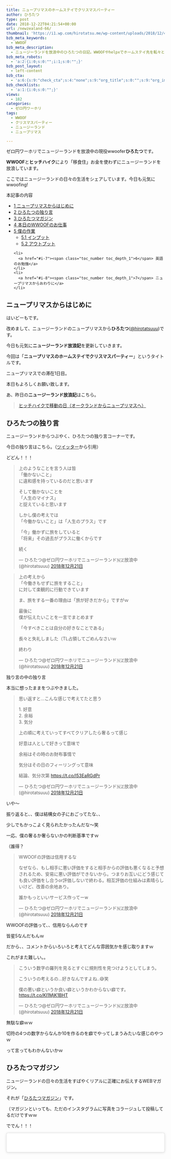 ```yaml
---
title: ニュープリマスのホームステイでクリスマスパーティー
author: ひろたつ
type: post
date: 2018-12-22T04:21:54+00:00
url: /newzealand-66/
thumbnail: 'https://i1.wp.com/hirotatsu.me/wp-content/uploads/2018/12/436f6f6ebd54f634f0f0468fd9958892.png?fit=304%2C171&ssl=1'
bzb_meta_keywords:
  - WWOOF
bzb_meta_description:
  - ニュージーランドを放浪中のひろたつの日記。WWOOFやhelpxでホームステイ先を転々とし、ヒッチハイクで移動する。今日も元気にwwoofing！
bzb_meta_robots:
  - 'a:2:{i:0;s:0:"";i:1;s:0:"";}'
bzb_post_layout:
  - left-content
bzb_cta:
  - 'a:6:{s:9:"check_cta";s:4:"none";s:9:"org_title";s:0:"";s:9:"org_image";s:0:"";s:11:"org_content";s:0:"";s:15:"org_button_text";s:0:"";s:14:"org_button_url";s:0:"";}'
bzb_checklists:
  - 'a:1:{i:0;s:0:"";}'
views:
  - 182
categories:
  - ゼロ円ワーホリ
tags:
  - WWOOF
  - クリスマスパーティー
  - ニュージーランド
  - ニュープリマス

---
```

ゼロ円ワーホリでニュージーランドを放浪中の現役wwoofer**ひろたつ**です。
  
**WWOOF**と**ヒッチハイク**により「移食住」お金を使わずにニュージーランドを放浪しています。
  
ここではニュージーランドの日々の生活をシェアしています。今日も元気にwwoofing!

<!--more-->

<div id="toc_container" class="toc_transparent no_bullets">
  <p class="toc_title">
    本記事の内容
  </p>
  
  <ul class="toc_list">
    <li>
      <a href="#i"><span class="toc_number toc_depth_1">1</span> ニュープリマスからはじめに</a>
    </li>
    <li>
      <a href="#i-2"><span class="toc_number toc_depth_1">2</span> ひろたつの独り言</a>
    </li>
    <li>
      <a href="#i-3"><span class="toc_number toc_depth_1">3</span> ひろたつマガジン</a>
    </li>
    <li>
      <a href="#WWOOF"><span class="toc_number toc_depth_1">4</span> 本日のWWOOFのお仕事</a>
    </li>
    <li>
      <a href="#i-4"><span class="toc_number toc_depth_1">5</span> 僕の作業</a><ul>
        <li>
          <a href="#i-5"><span class="toc_number toc_depth_2">5.1</span> インプット</a>
        </li>
        <li>
          <a href="#i-6"><span class="toc_number toc_depth_2">5.2</span> アウトプット</a>
        </li>
      </ul>
    </li>
    
    <li>
      <a href="#i-7"><span class="toc_number toc_depth_1">6</span> 英語のお勉強</a>
    </li>
    <li>
      <a href="#i-8"><span class="toc_number toc_depth_1">7</span> ニュープリマスからおわりに</a>
    </li>
  </ul>
</div>

## <span id="i">ニュープリマスからはじめに</span>

はいどーもです。
  
改めまして、ニュージーランドのニュープリマスから**ひろたつ**</a>(<a href="https://twitter.com/hirotatsuuu" rel="noopener" target="_blank">@hirotatsuuu</a>)です。
  
今日も元気に**ニュージーランド放浪記**を更新していきます。

今回は「**ニュープリマスのホームステイでクリスマスパーティー**」というタイトルです。

ニュープリマスでの滞在1日目。

本日もよろしくお願い致します。

あ、昨日の**ニュージーランド放浪記**はこちら。

<blockquote class="wp-embedded-content" data-secret="S2JvuPVzOU">
  <p>
    <a href="https://hirotatsu.me/newzealand-65/">ヒッチハイクで移動の日（オークランドからニュープリマスへ）</a>
  </p>
</blockquote>

<iframe class="wp-embedded-content" sandbox="allow-scripts" security="restricted" style="position: absolute; clip: rect(1px, 1px, 1px, 1px);" src="https://hirotatsu.me/newzealand-65/embed/#?secret=S2JvuPVzOU" data-secret="S2JvuPVzOU" width="500" height="282" title="&#8220;ヒッチハイクで移動の日（オークランドからニュープリマスへ）&#8221; &#8212; 世界のひろたつから" frameborder="0" marginwidth="0" marginheight="0" scrolling="no"></iframe>

## <span id="i-2">ひろたつの独り言</span>

ニュージーランドからつぶやく、ひろたつの独り言コーナーです。

今日の独り言はこちら。（<a href="https://twitter.com/hirotatsuuu" rel="noopener" target="_blank">ツイッター</a>から引用）

どどん！！！

<blockquote class="twitter-tweet" data-lang="ja">
  <p lang="ja" dir="ltr">
    上のようなことを言う人は皆<br />「働かないこと」<br />に違和感を持っているのだと思います
  </p>
  
  <p>
    そして働かないことを<br />「人生のマイナス」<br />と捉えていると思います
  </p>
  
  <p>
    しかし僕の考えでは<br />「今働かないこと」は「人生のプラス」です
  </p>
  
  <p>
    「今」働かずに旅をしていると<br />「将来」その過去がプラスに働くからです
  </p>
  
  <p>
    続く
  </p>
  
  <p>
    &mdash; ひろたつ@ゼロ円ワーホリでニュージーランド🇳🇿放浪中 (@hirotatsuuu) <a href="https://twitter.com/hirotatsuuu/status/1076052279428472833?ref_src=twsrc%5Etfw">2018年12月21日</a>
  </p>
</blockquote>



<blockquote class="twitter-tweet" data-lang="ja">
  <p lang="ja" dir="ltr">
    上の考えから<br />「今働きもせずに旅をすること」<br />に対して楽観的に行動できています
  </p>
  
  <p>
    ま、旅をする一番の理由は「旅が好きだから」ですがｗ
  </p>
  
  <p>
    最後に<br />僕が伝えたいことを一言でまとめます
  </p>
  
  <p>
    「今すべきことは自分の好きなことである」
  </p>
  
  <p>
    長々と失礼しました（TL占領してごめんなさいｗ
  </p>
  
  <p>
    終わり
  </p>
  
  <p>
    &mdash; ひろたつ@ゼロ円ワーホリでニュージーランド🇳🇿放浪中 (@hirotatsuuu) <a href="https://twitter.com/hirotatsuuu/status/1076052694610001920?ref_src=twsrc%5Etfw">2018年12月21日</a>
  </p>
</blockquote>



独り言の中の独り言

本当に想ったままをつぶやきました。

<blockquote class="twitter-tweet" data-lang="ja">
  <p lang="ja" dir="ltr">
    思い返すと&#8230;こんな感じで考えてたと思う
  </p>
  
  <p>
    1. 好意<br />2. 余裕<br />3. 気分
  </p>
  
  <p>
    上の順に考えていってすべてクリアしたら奢るって感じ
  </p>
  
  <p>
    好意は人として好きって意味で
  </p>
  
  <p>
    余裕はその時のお財布事情で
  </p>
  
  <p>
    気分はその日のフィーリングって意味
  </p>
  
  <p>
    結論、気分次第 <a href="https://t.co/l53EaRGdPr">https://t.co/l53EaRGdPr</a>
  </p>
  
  <p>
    &mdash; ひろたつ@ゼロ円ワーホリでニュージーランド🇳🇿放浪中 (@hirotatsuuu) <a href="https://twitter.com/hirotatsuuu/status/1076023490753380352?ref_src=twsrc%5Etfw">2018年12月21日</a>
  </p>
</blockquote>



いや〜
  
振り返ると、、僕は結構女の子におごってたな、、
  
少しでもかっこよく見られたかったんだな〜笑
  
一応、僕の奢るか奢らないかの判断基準ですｗ
  
（誰得？

<blockquote class="twitter-tweet" data-lang="ja">
  <p lang="ja" dir="ltr">
    WWOOFの評価は信用するな
  </p>
  
  <p>
    なぜなら、もし相手に悪い評価をすると相手からの評価も悪くなると予想されるため、安易に悪い評価ができないから。つまりお互いにどう感じても良い評価をし合うor評価しないで終わる。相互評価の仕組みは素晴らしいけど、改善の余地あり。
  </p>
  
  <p>
    誰かもっといいサービス作ってーw
  </p>
  
  <p>
    &mdash; ひろたつ@ゼロ円ワーホリでニュージーランド🇳🇿放浪中 (@hirotatsuuu) <a href="https://twitter.com/hirotatsuuu/status/1076068135722078210?ref_src=twsrc%5Etfw">2018年12月21日</a>
  </p>
</blockquote>



WWOOFの評価って、、信用ならんのです
  
皆星5なんだもんｗ

だから、、コメントからいろいろと考えてどんな雰囲気かを感じ取りますｗ
  
これがまた難しい。。

<blockquote class="twitter-tweet" data-lang="ja">
  <p lang="ja" dir="ltr">
    こういう数字の羅列を見るとすぐに規則性を見つけようとしてしまう。
  </p>
  
  <p>
    こういうの考えるの&#8230;好きなんですよね..😅笑
  </p>
  
  <p>
    僕の悪い癖というか良い癖というかわからない癖です。 <a href="https://t.co/KI1MjK1BHT">https://t.co/KI1MjK1BHT</a>
  </p>
  
  <p>
    &mdash; ひろたつ@ゼロ円ワーホリでニュージーランド🇳🇿放浪中 (@hirotatsuuu) <a href="https://twitter.com/hirotatsuuu/status/1076091028300455936?ref_src=twsrc%5Etfw">2018年12月21日</a>
  </p>
</blockquote>



無駄な癖ｗｗ
  
切符の4つの数字からなんか10を作るのを癖でやってしまうみたいな感じのやつｗ
  
って言ってもわかんないかｗ

## <span id="i-3">ひろたつマガジン</span>

ニュージーランドの日々の生活をすばやくリアルに正確にお伝えするWEBマガジン。
  
それが「<a href="https://www.instagram.com/hirotatsu_mag" rel="noopener" target="_blank">ひろたつマガジン</a>」です。
  
（マガジンといっても、ただのインスタグラムに写真をコラージュして投稿してるだけですｗｗ

ででん！！！

<blockquote class="instagram-media" data-instgrm-permalink="https://www.instagram.com/p/BrrMqpHgO4C/?utm_source=ig_embed&utm_medium=loading" data-instgrm-version="12" style=" background:#FFF; border:0; border-radius:3px; box-shadow:0 0 1px 0 rgba(0,0,0,0.5),0 1px 10px 0 rgba(0,0,0,0.15); margin: 1px; max-width:540px; min-width:326px; padding:0; width:99.375%; width:-webkit-calc(100% - 2px); width:calc(100% - 2px);">
  <div style="padding:16px;">
    <a href="https://www.instagram.com/p/BrrMqpHgO4C/?utm_source=ig_embed&utm_medium=loading" style=" background:#FFFFFF; line-height:0; padding:0 0; text-align:center; text-decoration:none; width:100%;" target="_blank"> </p> 
    
    <div style=" display: flex; flex-direction: row; align-items: center;">
      <div style="background-color: #F4F4F4; border-radius: 50%; flex-grow: 0; height: 40px; margin-right: 14px; width: 40px;">
      </div>
      
      <div style="display: flex; flex-direction: column; flex-grow: 1; justify-content: center;">
        <div style=" background-color: #F4F4F4; border-radius: 4px; flex-grow: 0; height: 14px; margin-bottom: 6px; width: 100px;">
        </div>
        
        <div style=" background-color: #F4F4F4; border-radius: 4px; flex-grow: 0; height: 14px; width: 60px;">
        </div>
      </div>
    </div>
    
    <div style="padding: 19% 0;">
    </div>
    
    <div style="display:block; height:50px; margin:0 auto 12px; width:50px;">
      <svg width="50px" height="50px" viewBox="0 0 60 60" version="1.1" xmlns="https://www.w3.org/2000/svg" xmlns:xlink="https://www.w3.org/1999/xlink"><g stroke="none" stroke-width="1" fill="none" fill-rule="evenodd"><g transform="translate(-511.000000, -20.000000)" fill="#000000"><g><path d="M556.869,30.41 C554.814,30.41 553.148,32.076 553.148,34.131 C553.148,36.186 554.814,37.852 556.869,37.852 C558.924,37.852 560.59,36.186 560.59,34.131 C560.59,32.076 558.924,30.41 556.869,30.41 M541,60.657 C535.114,60.657 530.342,55.887 530.342,50 C530.342,44.114 535.114,39.342 541,39.342 C546.887,39.342 551.658,44.114 551.658,50 C551.658,55.887 546.887,60.657 541,60.657 M541,33.886 C532.1,33.886 524.886,41.1 524.886,50 C524.886,58.899 532.1,66.113 541,66.113 C549.9,66.113 557.115,58.899 557.115,50 C557.115,41.1 549.9,33.886 541,33.886 M565.378,62.101 C565.244,65.022 564.756,66.606 564.346,67.663 C563.803,69.06 563.154,70.057 562.106,71.106 C561.058,72.155 560.06,72.803 558.662,73.347 C557.607,73.757 556.021,74.244 553.102,74.378 C549.944,74.521 548.997,74.552 541,74.552 C533.003,74.552 532.056,74.521 528.898,74.378 C525.979,74.244 524.393,73.757 523.338,73.347 C521.94,72.803 520.942,72.155 519.894,71.106 C518.846,70.057 518.197,69.06 517.654,67.663 C517.244,66.606 516.755,65.022 516.623,62.101 C516.479,58.943 516.448,57.996 516.448,50 C516.448,42.003 516.479,41.056 516.623,37.899 C516.755,34.978 517.244,33.391 517.654,32.338 C518.197,30.938 518.846,29.942 519.894,28.894 C520.942,27.846 521.94,27.196 523.338,26.654 C524.393,26.244 525.979,25.756 528.898,25.623 C532.057,25.479 533.004,25.448 541,25.448 C548.997,25.448 549.943,25.479 553.102,25.623 C556.021,25.756 557.607,26.244 558.662,26.654 C560.06,27.196 561.058,27.846 562.106,28.894 C563.154,29.942 563.803,30.938 564.346,32.338 C564.756,33.391 565.244,34.978 565.378,37.899 C565.522,41.056 565.552,42.003 565.552,50 C565.552,57.996 565.522,58.943 565.378,62.101 M570.82,37.631 C570.674,34.438 570.167,32.258 569.425,30.349 C568.659,28.377 567.633,26.702 565.965,25.035 C564.297,23.368 562.623,22.342 560.652,21.575 C558.743,20.834 556.562,20.326 553.369,20.18 C550.169,20.033 549.148,20 541,20 C532.853,20 531.831,20.033 528.631,20.18 C525.438,20.326 523.257,20.834 521.349,21.575 C519.376,22.342 517.703,23.368 516.035,25.035 C514.368,26.702 513.342,28.377 512.574,30.349 C511.834,32.258 511.326,34.438 511.181,37.631 C511.035,40.831 511,41.851 511,50 C511,58.147 511.035,59.17 511.181,62.369 C511.326,65.562 511.834,67.743 512.574,69.651 C513.342,71.625 514.368,73.296 516.035,74.965 C517.703,76.634 519.376,77.658 521.349,78.425 C523.257,79.167 525.438,79.673 528.631,79.82 C531.831,79.965 532.853,80.001 541,80.001 C549.148,80.001 550.169,79.965 553.369,79.82 C556.562,79.673 558.743,79.167 560.652,78.425 C562.623,77.658 564.297,76.634 565.965,74.965 C567.633,73.296 568.659,71.625 569.425,69.651 C570.167,67.743 570.674,65.562 570.82,62.369 C570.966,59.17 571,58.147 571,50 C571,41.851 570.966,40.831 570.82,37.631"></path></g></g></g></svg>
    </div>
    
    <div style="padding-top: 8px;">
      <div style=" color:#3897f0; font-family:Arial,sans-serif; font-size:14px; font-style:normal; font-weight:550; line-height:18px;">
        View this post on Instagram
      </div>
    </div>
    
    <div style="padding: 12.5% 0;">
    </div>
    
    <div style="display: flex; flex-direction: row; margin-bottom: 14px; align-items: center;">
      <div>
        <div style="background-color: #F4F4F4; border-radius: 50%; height: 12.5px; width: 12.5px; transform: translateX(0px) translateY(7px);">
        </div>
        
        <div style="background-color: #F4F4F4; height: 12.5px; transform: rotate(-45deg) translateX(3px) translateY(1px); width: 12.5px; flex-grow: 0; margin-right: 14px; margin-left: 2px;">
        </div>
        
        <div style="background-color: #F4F4F4; border-radius: 50%; height: 12.5px; width: 12.5px; transform: translateX(9px) translateY(-18px);">
        </div>
      </div>
      
      <div style="margin-left: 8px;">
        <div style=" background-color: #F4F4F4; border-radius: 50%; flex-grow: 0; height: 20px; width: 20px;">
        </div>
        
        <div style=" width: 0; height: 0; border-top: 2px solid transparent; border-left: 6px solid #f4f4f4; border-bottom: 2px solid transparent; transform: translateX(16px) translateY(-4px) rotate(30deg)">
        </div>
      </div>
      
      <div style="margin-left: auto;">
        <div style=" width: 0px; border-top: 8px solid #F4F4F4; border-right: 8px solid transparent; transform: translateY(16px);">
        </div>
        
        <div style=" background-color: #F4F4F4; flex-grow: 0; height: 12px; width: 16px; transform: translateY(-4px);">
        </div>
        
        <div style=" width: 0; height: 0; border-top: 8px solid #F4F4F4; border-left: 8px solid transparent; transform: translateY(-4px) translateX(8px);">
        </div>
      </div>
    </div>
    
    <div style="display: flex; flex-direction: column; flex-grow: 1; justify-content: center; margin-bottom: 24px;">
      <div style=" background-color: #F4F4F4; border-radius: 4px; flex-grow: 0; height: 14px; margin-bottom: 6px; width: 224px;">
      </div>
      
      <div style=" background-color: #F4F4F4; border-radius: 4px; flex-grow: 0; height: 14px; width: 144px;">
      </div>
    </div>
    
    <p>
      </a>
    </p>
    
    <p style=" color:#c9c8cd; font-family:Arial,sans-serif; font-size:14px; line-height:17px; margin-bottom:0; margin-top:8px; overflow:hidden; padding:8px 0 7px; text-align:center; text-overflow:ellipsis; white-space:nowrap;">
      <a href="https://www.instagram.com/p/BrrMqpHgO4C/?utm_source=ig_embed&utm_medium=loading" style=" color:#c9c8cd; font-family:Arial,sans-serif; font-size:14px; font-style:normal; font-weight:normal; line-height:17px; text-decoration:none;" target="_blank">ひろたつマガジンさん(@hirotatsu_mag)がシェアした投稿</a> &#8211; <time style=" font-family:Arial,sans-serif; font-size:14px; line-height:17px;" datetime="2018-12-22T03:44:13+00:00">2018年12月月21日午後7時44分PST</time>
    </p></div> </blockquote> 
    
    <p>
    </p>
    
    <p>
      はい。
    </p>
    
    <p>
      クリスマスパーティーでした。
    </p>
    
    <p>
      お酒たくさん飲みました笑
    </p>
    
    <p>
      ビールにシャンパンにロゼワインに、、、笑
    </p>
    
    <p>
      ここは、、
    </p>
    
    <p>
      控えめに言って生活に余裕がありそうです。<br /> だから、僕も優雅な生活になりそう、、笑<br /> （実際今ブログを書いてるところが優雅笑
    </p>
    
    <p>
      優雅に始まったニュープリマスホームステイ
    </p>
    
    <p>
      今後、どうなっていくのか
    </p>
    
    <p>
      期待と不安が入り混じります。
    </p>
    
    <p>
      フォローお待ちしてます😉<br /> 👉<a href="https://www.instagram.com/hirotatsu_mag" rel="noopener" target="_blank">ひろたつマガジン</a>
    </p>
    
    <p>
      あ、こちらもよければぜひぜひ〜（一応本垢ｗ<br /> 👉<a href="https://www.instagram.com/hirotatsuuuu" rel="noopener" target="_blank">世界のひろたつから</a>
    </p>
    
    <h2>
      <span id="WWOOF">本日のWWOOFのお仕事</span>
    </h2>
    
    <blockquote class="twitter-tweet" data-lang="ja">
      <p lang="ja" dir="ltr">
        今日のWWOOFのお仕事
      </p>
      
      <p>
        &#8211; 掃除機かける<br />&#8211; モップかける<br />&#8211; 窓を拭く
      </p>
      
      <p>
        久々のWWOOFのお仕事です。
      </p>
      
      <p>
        本日はホームステイ先の家でクリスマスパーティーがあり、そのために家をお掃除しました。
      </p>
      
      <p>
        パーティー中は、、
      </p>
      
      <p>
        英語を聞き流しながらお酒飲んでました笑
      </p>
      
      <p>
        良い勉強になったかな？笑
      </p>
      
      <p>
        ごちそうさまです！
      </p>
      
      <p>
        &mdash; ひろたつ@ゼロ円ワーホリでニュージーランド🇳🇿放浪中 (@hirotatsuuu) <a href="https://twitter.com/hirotatsuuu/status/1076031564935356416?ref_src=twsrc%5Etfw">2018年12月21日</a>
      </p>
    </blockquote>
    
    <p>
    </p>
    
    <p>
      クリスマスパーティーがお昼すぎからからあるとのことで、それまでにお家をきれいにしました。
    </p>
    
    <p>
      なんか、、家政婦みたいｗｗ<br /> こういうお仕事も、、あり、！😋笑
    </p>
    
    <p>
      これこそホームステイだよね〜笑
    </p>
    
    <h2>
      <span id="i-4">僕の作業</span>
    </h2>
    
    <p>
      本日、僕が行ったインプットやアウトプット、その他諸々をシェアします。<br /> （遊んでばっかりじゃないですよってことを伝えるために、、、
    </p>
    
    <p>
      何かの参考になればと思います。
    </p>
    
    <h3>
      <span id="i-5">インプット</span>
    </h3>
    
    <ul>
      <li>
        ポッキーの動画
      </li>
    </ul>
    
    <p>
      <iframe width="560" height="315" src="https://www.youtube.com/embed/a_uvixq4vQQ" frameborder="0" allow="accelerometer; autoplay; encrypted-media; gyroscope; picture-in-picture" allowfullscreen></iframe>
    </p>
    
    <p>
      これやばい、、<br /> ポッキー食べたくなった。。
    </p>
    
    <p>
      インプットっていうか、、ただの娯楽っていうねｗ
    </p>
    
    <p>
      、、、
    </p>
    
    <p>
      はい。
    </p>
    
    <p>
      インプットは、最近疎かにしています。<br /> もっと意識高めます！笑
    </p>
    
    <h3>
      <span id="i-6">アウトプット</span>
    </h3>
    
    <ul>
      <li>
        ツイート 11件
      </li>
      <li>
        インスタ 1件
      </li>
      <li>
        ブログ 1件
      </li>
    </ul>
    
    <p>
      ツイッター多め笑
    </p>
    
    <p>
      なんか、
    </p>
    
    <p>
      一週間のネット断ち生活が終わって、久々にツイッターして、、
    </p>
    
    <p>
      たのしい！！！！！
    </p>
    
    <p>
      ってなってるｗｗ
    </p>
    
    <p>
      良いのか悪いのか微妙なところだけど、今はいっか〜って感じでツイッター楽しんでます笑
    </p>
    
    <p>
      是非フォローお待ちしてます！😆
    </p>
    
    <h2>
      <span id="i-7">英語のお勉強</span>
    </h2>
    
    <p>
      ここでは、毎日僕が新しく覚えた英語を3つご紹介します。<br /> 僕の英語力の低さが露呈しますが、、しゃーなしｗ
    </p>
    
    <ul>
      <li>
        goodness 特、善、優しさ
      </li>
      <li>
        naughty わんぱく、いたずら好き
      </li>
      <li>
        organise 構成する、設ける、組む
      </li>
    </ul>
    
    <p>
      なんか、、前に書いたような気がする単語が、、、、笑<br /> その時にちゃんと覚えてなかったってことですね。。反省反省。。
    </p>
    
    <h2>
      <span id="i-8">ニュープリマスからおわりに</span>
    </h2>
    
    <p>
      本日の一日はいかがだったでしょうか。<br /> ワーホリや留学を考えてる人、WWOOFやhelpx,workawayなどのワークエクスチェンジを使ってホームステイをしようと考えてる人、お金を使わずに海外に長期滞在しようと考えてる人へ、何かの参考になれば幸いです。
    </p>
    
    <p>
      以上、<span style="color: blue; font-weight: bold;">ゼロ円ワーホリでニュージーランドを放浪</span>している<strong>ひろたつ</strong></a>(<a href="https://twitter.com/hirotatsuuu" rel="noopener" target="_blank">@hirotatsuuu</a>)の一日でした。
    </p>
    
    <p>
      最後まで読んでくださり、ありがとうございました。<br /> 僕のニュージーランド放浪はこれからも続きます。<br /> なので、明日の<strong>ニュージーランド放浪記</strong>もぜひ見てくださいな〜<br /> コメント等もお待ちしてます😉（DMでもツイッターのリプライでもなんでも受け付けてます！）
    </p>
    
    <hr />
    
    <p>
      「世界のひろたつから」では、ニュージーランド放浪記以外にも様々な記事を公開しています。<br /> 興味がありましたら、何かの参考にしてください。
    </p>
    
    <p>
      僕がニュージーランドを放浪している理由は<strong>英語</strong>のためです。
    </p>
    
    <blockquote class="wp-embedded-content" data-secret="EWcrE3hnTk">
      <p>
        <a href="https://hirotatsu.me/why-english-speaking/">なぜ僕が英語を喋れるようになりたいのか？</a>
      </p>
    </blockquote>
    
    <p>
      <iframe class="wp-embedded-content" sandbox="allow-scripts" security="restricted" style="position: absolute; clip: rect(1px, 1px, 1px, 1px);" src="https://hirotatsu.me/why-english-speaking/embed/#?secret=EWcrE3hnTk" data-secret="EWcrE3hnTk" width="500" height="282" title="&#8220;なぜ僕が英語を喋れるようになりたいのか？&#8221; &#8212; 世界のひろたつから" frameborder="0" marginwidth="0" marginheight="0" scrolling="no"></iframe>
    </p>
    
    <p>
      WWOOFってなーに？という方はこちらの記事をチェック。
    </p>
    
    <blockquote class="wp-embedded-content" data-secret="nkkYHF7EQd">
      <p>
        <a href="https://hirotatsu.me/wwoof-nz/">ニュージーランドでWWOOFを使ってホームステイしてみた</a>
      </p>
    </blockquote>
    
    <p>
      <iframe class="wp-embedded-content" sandbox="allow-scripts" security="restricted" style="position: absolute; clip: rect(1px, 1px, 1px, 1px);" src="https://hirotatsu.me/wwoof-nz/embed/#?secret=nkkYHF7EQd" data-secret="nkkYHF7EQd" width="500" height="282" title="&#8220;ニュージーランドでWWOOFを使ってホームステイしてみた&#8221; &#8212; 世界のひろたつから" frameborder="0" marginwidth="0" marginheight="0" scrolling="no"></iframe>
    </p>
    
    <div style="font-size: 0px; height: 0px; line-height: 0px; margin: 0; padding: 0; clear: both;">
    </div>
